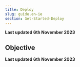 ```yaml
---
title: Deploy
slug: guide.en-ie
section: Get-Started-Deploy
---
```


**Last updated 6th November 2023**



## Objective  

**Last updated 6th November 2023**

